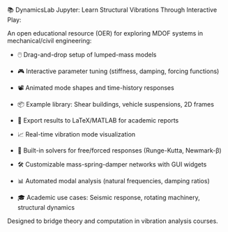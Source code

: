 📚 DynamicsLab Jupyter: Learn Structural Vibrations Through Interactive Play:

An open educational resource (OER) for exploring MDOF systems in mechanical/civil engineering:

  * 🖱️ Drag-and-drop setup of lumped-mass models

  * 🎮 Interactive parameter tuning (stiffness, damping, forcing functions)

  * 📽️ Animated mode shapes and time-history responses

  * 📦 Example library: Shear buildings, vehicle suspensions, 2D frames

  * 📝 Export results to LaTeX/MATLAB for academic reports

  * 📈 Real-time vibration mode visualization

  * 🧪 Built-in solvers for free/forced responses (Runge-Kutta, Newmark-β)

  * 🛠️ Customizable mass-spring-damper networks with GUI widgets

  * 📊 Automated modal analysis (natural frequencies, damping ratios)

  * 🎓 Academic use cases: Seismic response, rotating machinery, structural dynamics

Designed to bridge theory and computation in vibration analysis courses.
